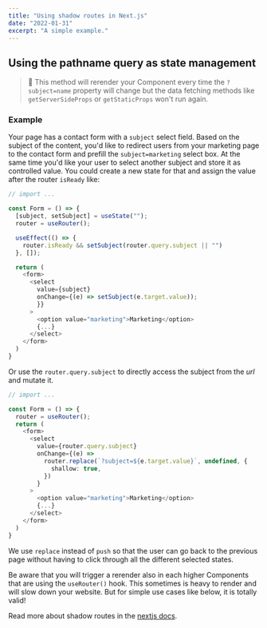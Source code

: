 ```yaml
---
title: "Using shadow routes in Next.js"
date: "2022-01-31"
excerpt: "A simple example."
---
```


## Using the pathname query as state management

> 🚨 This method will rerender your Component every time the `?subject=name` property will change but the data fetching methods like `getServerSideProps` or `getStaticProps` won't run again.

### Example

Your page has a contact form with a `subject` select field. Based on the subject of the content, you'd like to redirect users from your marketing page to the contact form and prefill the `subject=marketing` select box. At the same time you'd like your user to select another subject and store it as controlled value. You could create a new state for that and assign the value after the router `isReady` like:

```ts
// import ...

const Form = () => {
  [subject, setSubject] = useState("");
  router = useRouter();

  useEffect(() => {
    router.isReady && setSubject(router.query.subject || "")
  }, []);

  return (
    <form>
      <select
        value={subject}
        onChange={(e) => setSubject(e.target.value));
        }}
      >
        <option value="marketing">Marketing</option>
        {...}
      </select>
    </form>
  )
}

```

Or use the `router.query.subject` to directly access the subject from the _url_ and mutate it.

```ts
// import ...

const Form = () => {
  router = useRouter();
  return (
    <form>
      <select
        value={router.query.subject}
        onChange={(e) =>
          router.replace(`?subject=${e.target.value}`, undefined, {
            shallow: true,
          })
        }
      >
        <option value="marketing">Marketing</option>
        {...}
      </select>
    </form>
  )
}

```

We use `replace` instead of `push` so that the user can go back to the previous page without having to click through all the different selected states.

Be aware that you will trigger a rerender also in each higher Components that are using the `useRouter()` hook. This sometimes is heavy to render and will slow down your website. But for simple use cases like below, it is totally valid!

Read more about shadow routes in the [nextjs docs](https://nextjs.org/docs/routing/shallow-routing).

